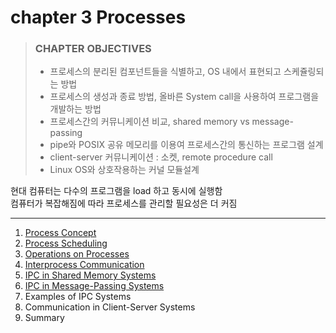 # chapter 3 Processes

> ### CHAPTER OBJECTIVES
>
> - 프로세스의 분리된 컴포넌트들을 식별하고, OS 내에서 표현되고 스케쥴링되는 방법
> - 프로세스의 생성과 종료 방법, 올바른 System call을 사용하여 프로그램을 개발하는 방법
> - 프로세스간의 커뮤니케이션 비교, shared memory vs message-passing
> - pipe와 POSIX 공유 메모리를 이용여 프로세스간의 통신하는 프로그램 설계
> - client-server 커뮤니케이션 : 소켓, remote procedure call
> - Linux OS와 상호작용하는 커널 모듈설계

현대 컴퓨터는 다수의 프로그램을 load 하고 동시에 실행함  
컴퓨터가 복잡해짐에 따라 프로세스를 관리할 필요성은 더 커짐

---

1. [Process Concept](1_Process_Concept/README.md)
2. [Process Scheduling](2_Process_Scheduling/README.md)
3. [Operations on Processes](3_Operations_on_Processes/README.md)
4. [Interprocess Communication](4_Interprocess_Communication/README.md)
5. [IPC in Shared Memory Systems](5_IPC_in_Shared_Memory_Systems/README.md)
6. [IPC in Message-Passing Systems](6_IPC_in_Message_Passing_Systems/README.md)
7. Examples of IPC Systems
8. Communication in Client-Server Systems
9. Summary
